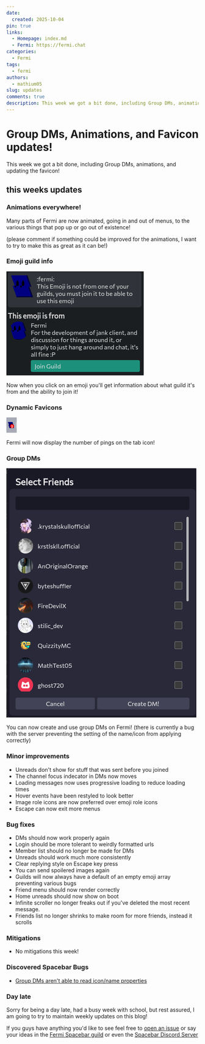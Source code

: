 ```yaml
---
date:
  created: 2025-10-04
pin: true
links:
  - Homepage: index.md
  - Fermi: https://fermi.chat
categories:
  - Fermi
tags:
  - fermi
authors:
  - mathium05
slug: updates
comments: true
description: This week we got a bit done, including Group DMs, animations, and updating the favicon! 
---
```


# Group DMs, Animations, and Favicon updates!
This week we got a bit done, including Group DMs, animations, and updating the favicon! 

<!-- more -->

## this weeks updates


### Animations everywhere!
Many parts of Fermi are now animated, going in and out of menus, to the various things that pop up or go out of existence!

(please comment if something could be improved for the animations, I want to try to make this as great as it can be!)
### Emoji guild info
![](../assets/bugfixes_20251011111622664.png)

Now when you click on an emoji you'll get information about what guild it's from and the ability to join it!

### Dynamic Favicons
![](../assets/bugfixes_20251011123724101.png)

Fermi will now display the number of pings on the tab icon!

### Group DMs
![](../assets/bugfixes_20251011232350482.png)

You can now create and use group DMs on Fermi!
(there is currently a bug with the server preventing the setting of the name/icon from applying correctly)
### Minor improvements
* Unreads don't show for stuff that was sent before you joined
* The channel focus indecator in DMs now moves
* Loading messages now uses progressive loading to reduce loading times
* Hover events have been restyled to look better
* Image role icons are now preferred over emoji role icons
* Escape can now exit more menus

### Bug fixes
* DMs should now work properly again
* Login should be more tolerant to weirdly formatted urls
* Member list should no longer be made for DMs
* Unreads should work much more consistently
* Clear replying style on Escape key press
* You can send spoilered images again
* Guilds will now always have a default of an empty emoji array preventing various bugs
* Friend menu should now render correctly
* Home unreads should now show on boot
* Infinite scroller no longer freaks out if you've deleted the most recent message.
* Friends list no longer shrinks to make room for more friends, instead it scrolls

### Mitigations
* No mitigations this week!

### Discovered Spacebar Bugs
* [Group DMs aren't able to read icon/name properties](https://github.com/spacebarchat/server/issues/1335)

### Day late
Sorry for being a day late, had a busy week with school, but rest assured, I am going to try to maintain weekly updates on this blog!

If you guys have anything you'd like to see feel free to [open an issue](https://github.com/MathMan05/Fermi/issues/new) or say your ideas in the [Fermi Spacebar guild](https://fermi.chat/invite/USgYJo?instance=https%3A%2F%2Fspacebar.chat) or even the [Spacebar Discord Server](https://discord.gg/JDjMXTGeY9)
